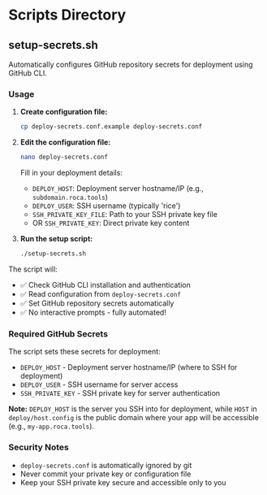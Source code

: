 # Scripts Directory

## setup-secrets.sh

Automatically configures GitHub repository secrets for deployment using GitHub CLI.

### Usage

1. **Create configuration file:**
   ```bash
   cp deploy-secrets.conf.example deploy-secrets.conf
   ```

2. **Edit the configuration file:**
   ```bash
   nano deploy-secrets.conf
   ```
   
   Fill in your deployment details:
   - `DEPLOY_HOST`: Deployment server hostname/IP (e.g., `subdomain.roca.tools`)
   - `DEPLOY_USER`: SSH username (typically 'rice')
   - `SSH_PRIVATE_KEY_FILE`: Path to your SSH private key file
   - OR `SSH_PRIVATE_KEY`: Direct private key content

3. **Run the setup script:**
   ```bash
   ./setup-secrets.sh
   ```

The script will:
- ✅ Check GitHub CLI installation and authentication
- ✅ Read configuration from `deploy-secrets.conf`
- ✅ Set GitHub repository secrets automatically
- ✅ No interactive prompts - fully automated!

### Required GitHub Secrets

The script sets these secrets for deployment:
- `DEPLOY_HOST` - Deployment server hostname/IP (where to SSH for deployment)
- `DEPLOY_USER` - SSH username for server access  
- `SSH_PRIVATE_KEY` - SSH private key for server authentication

**Note:** `DEPLOY_HOST` is the server you SSH into for deployment, while `HOST` in `deploy/host.config` is the public domain where your app will be accessible (e.g., `my-app.roca.tools`).

### Security Notes

- `deploy-secrets.conf` is automatically ignored by git
- Never commit your private key or configuration file
- Keep your SSH private key secure and accessible only to you
